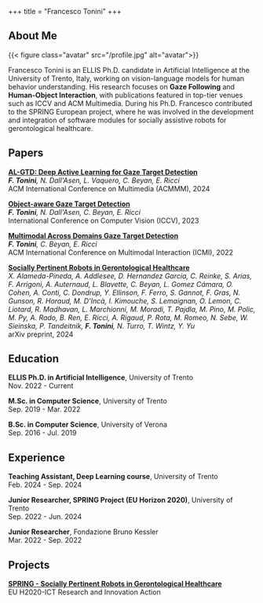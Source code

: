 +++
title = "Francesco Tonini"
+++

## About Me
{{< figure class="avatar" src="/profile.jpg" alt="avatar">}}

Francesco Tonini is an ELLIS Ph.D. candidate in Artificial Intelligence at the University of Trento, Italy, working on vision-language models for human behavior understanding. His research focuses on **Gaze Following** and **Human-Object Interaction**, with publications featured in top-tier venues such as ICCV and ACM Multimedia. During his Ph.D. Francesco contributed to the SPRING European project, where he was involved in the development and integration of software modules for socially assistive robots for gerontological healthcare.

## Papers
[**AL-GTD: Deep Active Learning for Gaze Target Detection**](https://dl.acm.org/doi/10.1145/3664647.3680952)  
_**F. Tonini**, N. Dall'Asen, L. Vaquero, C. Beyan, E. Ricci_  
ACM International Conference on Multimedia (ACMMM), 2024

[**Object-aware Gaze Target Detection**](https://openaccess.thecvf.com/content/ICCV2023/papers/Tonini_Object-aware_Gaze_Target_Detection_ICCV_2023_paper.pdf)  
_**F. Tonini**, N. Dall'Asen, C. Beyan, E. Ricci_  
International Conference on Computer Vision (ICCV), 2023

[**Multimodal Across Domains Gaze Target Detection**](https://dl.acm.org/doi/10.1145/3536221.3556624)  
_**F. Tonini**, C. Beyan, E. Ricci_  
ACM International Conference on Multimodal Interaction (ICMI), 2022

[**Socially Pertinent Robots in Gerontological Healthcare**](https://arxiv.org/abs/2404.07560)  
_X. Alameda-Pineda, A. Addlesee, D. Hernandez Garcia, C. Reinke, S. Arias, F. Arrigoni, A. Auternaud, L. Blavette, C. Beyan, L. Gomez Cámara, O. Cohen, A. Conti, C. Dondrup, Y. Ellinson, F. Ferro, S. Gannot, F. Gras, N. Gunson, R. Horaud, M. D’Incà, I. Kimouche, S. Lemaignan, O. Lemon, C. Liotard, R. Madhavan, L. Marchionni, M. Moradi, T. Pajdla, M. Pino, M. Polic, M. Py, A. Rado, B. Ren, E. Ricci, A. Rigaud, P. Rota, M. Romeo, N. Sebe, W. Sieinska, P. Tandeitnik, **F. Tonini**, N. Turro, T. Wintz, Y. Yu_  
arXiv preprint, 2024

## Education
**ELLIS Ph.D. in Artificial Intelligence**, University of Trento  
Nov. 2022 - Current  

**M.Sc. in Computer Science**, University of Trento  
Sep. 2019 - Mar. 2022  

**B.Sc. in Computer Science**, University of Verona  
Sep. 2016 - Jul. 2019  

## Experience
**Teaching Assistant, Deep Learning course**, University of Trento  
Feb. 2024 - Sep. 2024

**Junior Researcher, SPRING Project (EU Horizon 2020)**, University of Trento  
Sep. 2022 - Jun. 2024

**Junior Researcher**, Fondazione Bruno Kessler  
Mar. 2022 - Sep. 2022

## Projects
**[SPRING - Socially Pertinent Robots in Gerontological Healthcare](https://spring-h2020.eu/)**  
EU H2020-ICT Research and Innovation Action